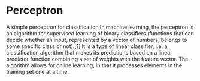 # Perceptron
A simple perceptron for classification 
In machine learning, the perceptron is an algorithm for supervised learning of binary classifiers (functions that can decide whether an input, represented by a vector of numbers, belongs to some specific class or not).[1] It is a type of linear classifier, i.e. a classification algorithm that makes its predictions based on a linear predictor function combining a set of weights with the feature vector. 
The algorithm allows for online learning, in that it processes elements in the training set one at a time.

